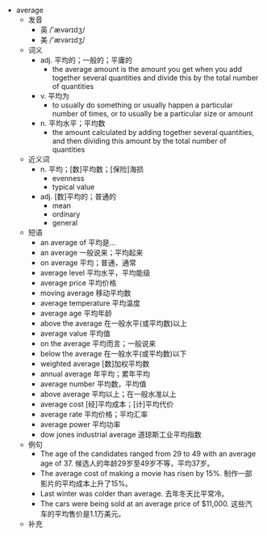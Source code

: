 - average
  - 发音
    - 英 /'ævərɪdʒ/
    - 美 /'ævərɪdʒ/
  - 词义
    - adj. 平均的；一般的；平庸的
      - the average amount is the amount you get when you add together several quantities and divide this by the total number of quantities
    - v. 平均为
      - to usually do something or usually happen a particular number of times, or to usually be a particular size or amount
    - n. 平均水平；平均数
      - the amount calculated by adding together several quantities, and then dividing this amount by the total number of quantities
  - 近义词
    - n. 平均；[数]平均数；[保险]海损
      - evenness
      - typical value
    - adj. [数]平均的；普通的
      - mean
      - ordinary
      - general
  - 短语
    - an average of 平均是…
    - an average 一般说来；平均起来
    - on average 平均；普通，通常
    - average level 平均水平，平均能级
    - average price 平均价格
    - moving average 移动平均数
    - average temperature 平均温度
    - average age 平均年龄
    - above the average 在一般水平(或平均数)以上
    - average value 平均值
    - on the average 平均而言；一般说来
    - below the average 在一般水平(或平均数)以下
    - weighted average [数]加权平均数
    - annual average 年平均；累年平均
    - average number 平均数，平均值
    - above average 平均以上；在一般水准以上
    - average cost [经]平均成本；[计]平均代价
    - average rate 平均价格；平均汇率
    - average power 平均功率
    - dow jones industrial average 道琼斯工业平均指数
  - 例句
    - The age of the candidates ranged from 29 to 49 with an average age of 37. 候选人的年龄29岁至49岁不等，平均37岁。
    - The average cost of making a movie has risen by 15%. 制作一部影片的平均成本上升了15%。
    - Last winter was colder than average. 去年冬天比平常冷。
    - The cars were being sold at an average price of $11,000. 这些汽车的平均售价是1.1万美元。
  - 补充